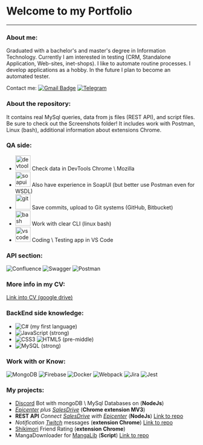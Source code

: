 # Welcome to my Portfolio
---
### About me:

Graduated with a bachelor's and master's degree in Information Technology. Currently I am interested in testing (CRM, Standalone Application, Web-sites, inet-shops). I like to automate routine processes. I develop applications as a hobby. In the future I plan to become an automated tester.

Contact me: [![Gmail Badge](https://img.shields.io/badge/-Gmail-red?style=flat&logo=Gmail&logoColor=white)](mailto:zerocd6@gmail.com) [![Telegram](https://img.shields.io/badge/Telegram-2CA5E0?style=flat-squeare&logo=telegram&logoColor=white)](https://t.me/Zerotenmerth)

### About the repository:
It contains real MySql queries, data from js files (REST API), and script files. Be sure to check out the Screenshots folder! It includes work with Postman, Linux (bash), additional information about extensions Chrome.

### QA side:
- <img src="https://d33wubrfki0l68.cloudfront.net/38b5c953a4667366685d55db55d057c86db1fc54/a0fdc/static/acae6b24d940347661ca901ea07f47c1/chrome-dev-logo-icon.png" title="devtools" alt="devtools" width="40" height="40"/> Check data in DevTools Chrome \ Mozilla
- <img src="https://static0.smartbear.co/smartbearbrand/media/images/home/soapui-icon.svg" title="soapui" alt="soapui" width="40" height="40"/> Also have experience in SoapUI (but better use Postman even for WSDL)
- <img src="https://cdn.jsdelivr.net/gh/devicons/devicon/icons/git/git-original.svg" title="git" alt="git" width="40" height="40"/> Save commits, upload to Git systems (GitHub, Bitbucket)
- <img src="https://upload.wikimedia.org/wikipedia/commons/thumb/4/4b/Bash_Logo_Colored.svg/1024px-Bash_Logo_Colored.svg.png?20180723054350" title="bash" alt="bash" width="40" height="40"/> Work with clear CLI (linux bash)
- <img src="https://cdn.jsdelivr.net/gh/devicons/devicon/icons/vscode/vscode-original.svg" title="vscode" alt="vscode" width="40" height="40"/> Coding \ Testing app in VS Code

### API section:
![Confluence](https://img.shields.io/badge/confluence-%23172BF4.svg?style=for-the-badge&logo=confluence&logoColor=white)
![Swagger](https://img.shields.io/badge/-Swagger-%23Clojure?style=for-the-badge&logo=swagger&logoColor=white)
![Postman](https://img.shields.io/badge/Postman-FF6C37?style=for-the-badge&logo=postman&logoColor=white)

### More info in my CV:
[Link into CV (google drive)](https://docs.google.com/document/d/1gWzrDO250Z5HTY4ZJWzJXHGJj7kMPYAQ/edit?usp=drive_link&ouid=118411061735689492258&rtpof=true&sd=true)

### BackEnd side knowledge:
- ![C#](https://img.shields.io/badge/c%23-%23239120.svg?style=for-the-badge&logo=csharp&logoColor=white) (my first language)
- ![JavaScript](https://img.shields.io/badge/javascript-%23323330.svg?style=for-the-badge&logo=javascript&logoColor=%23F7DF1E) (strong)
- ![CSS3](https://img.shields.io/badge/css3-%231572B6.svg?style=for-the-badge&logo=css3&logoColor=white)
![HTML5](https://img.shields.io/badge/html5-%23E34F26.svg?style=for-the-badge&logo=html5&logoColor=white) (pre-middle)
- ![MySQL](https://img.shields.io/badge/mysql-%2300f.svg?style=for-the-badge&logo=mysql&logoColor=white) (strong)

### Work with or Know:
![MongoDB](https://img.shields.io/badge/MongoDB-%234ea94b.svg?style=for-the-badge&logo=mongodb&logoColor=white)
![Firebase](https://img.shields.io/badge/firebase-%23039BE5.svg?style=for-the-badge&logo=firebase)
![Docker](https://img.shields.io/badge/docker-%230db7ed.svg?style=for-the-badge&logo=docker&logoColor=white)
![Webpack](https://img.shields.io/badge/webpack-%238DD6F9.svg?style=for-the-badge&logo=webpack&logoColor=black)
![Jira](https://img.shields.io/badge/jira-%230A0FFF.svg?style=for-the-badge&logo=jira&logoColor=white)
![Jest](https://img.shields.io/badge/-jest-%23C21325?style=for-the-badge&logo=jest&logoColor=white)

### My projects:
- [Discord](https://discord.com/) Bot with mongoDB \ MySql Databases on (**NodeJs**)
- *[Epicenter](https://epicentrk.ua/) plus [SalesDrive](https://salesdrive.com.ua/)* (**Chrome extension MV3**)
- **REST API** *Connect [SalesDrive](https://salesdrive.com.ua/) with [Epicenter](https://epicentrk.ua/)* (**NodeJs**) [Link to repo](https://github.com/Zerotenmerth/Connect_Epicenter-SalesDrive)
- *Notification [Twitch](twitch.tv)* messages (**extension Chrome**) [Link to repo](https://github.com/Zerotenmerth/twitch-noti)
- [Shikimori](https://shikimori.one/) Friend Rating (**extension Chrome**)
- MangaDownloader for [MangaLib](https://mangalib.me/) (**Script**) [Link to repo](https://github.com/Zerotenmerth/mangaDW-full-ver)

